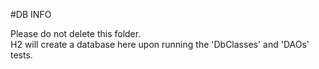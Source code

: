 #DB INFO

Please do not delete this folder.  
H2 will create a database here upon running the 'DbClasses' and 'DAOs' tests.